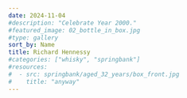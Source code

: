 ```yaml
---
date: 2024-11-04
#description: "Celebrate Year 2000."
#featured_image: 02_bottle_in_box.jpg
#type: gallery
sort_by: Name
title: Richard Hennessy
#categories: ["whisky", "springbank"]
#resources:
#  - src: springbank/aged_32_years/box_front.jpg
#    title: "anyway"
---
```

